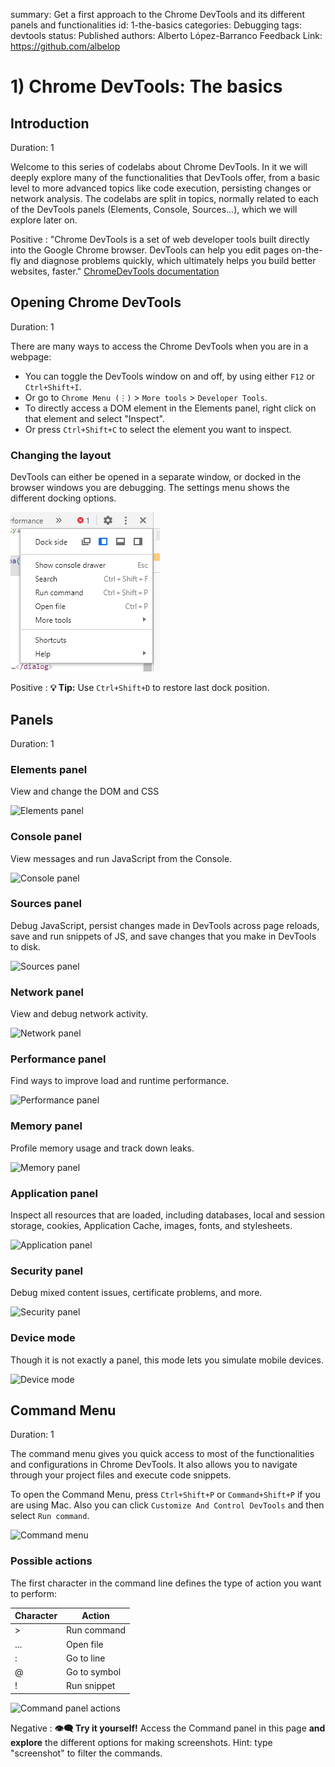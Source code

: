 summary: Get a first approach to the Chrome DevTools and its different panels and functionalities
id: 1-the-basics
categories: Debugging
tags: devtools
status: Published 
authors: Alberto López-Barranco
Feedback Link: https://github.com/albelop

# 1) Chrome DevTools: The basics
<!-- ------------------------ -->

## Introduction
Duration: 1

Welcome to this series of codelabs about Chrome DevTools. In it we will deeply explore many of the functionalities that DevTools offer, from a basic level to more advanced topics like code execution, persisting changes or network analysis.
The codelabs are split in topics, normally related to each of the DevTools panels (Elements, Console, Sources...), which we will explore later on.

Positive
: "Chrome DevTools is a set of web developer tools built directly into the Google Chrome browser. DevTools can help you edit pages on-the-fly and diagnose problems quickly, which ultimately helps you build better websites, faster." [ChromeDevTools documentation](https://developers.google.com/web/tools/chrome-devtools)
 

<!-- ------------------------ -->

## Opening Chrome DevTools
Duration: 1

There are many ways to access the Chrome DevTools when you are in a webpage:

- You can toggle the DevTools window on and off, by using either `F12` or `Ctrl+Shift+I`.
- Or go to `Chrome Menu (⋮)`  > `More tools` > `Developer Tools`.
- To directly access a DOM element in the Elements panel, right click on that element and select "Inspect".
- Or press `Ctrl+Shift+C` to select the element you want to inspect.



### Changing the layout

DevTools can either be opened in a separate window, or docked in the browser windows you are debugging. The settings menu shows the different docking options.

![Layout positions](./assets/layout_positions.png)

Positive
: **💡 Tip:** Use `Ctrl+Shift+D` to restore last dock position.

<!-- ------------------------ -->

## Panels
Duration: 1

### Elements panel

View and change the DOM and CSS

![Elements panel](https://developers.google.com/web/tools/chrome-devtools/images/panels/elements.png)

### Console panel
View messages and run JavaScript from the Console.

![Console panel](https://developers.google.com/web/tools/chrome-devtools/images/panels/console.png)

### Sources panel

Debug JavaScript, persist changes made in DevTools across page reloads, save and run snippets of JS, and save changes that you make in DevTools to disk.

![Sources panel](https://developers.google.com/web/tools/chrome-devtools/images/panels/sources.png)

### Network panel

View and debug network activity.

![Network panel](https://developers.google.com/web/tools/chrome-devtools/images/panels/network.png)

### Performance panel

Find ways to improve load and runtime performance.


![Performance panel](https://developers.google.com/web/tools/chrome-devtools/images/panels/performance.png)


### Memory panel

Profile memory usage and track down leaks.


![Memory panel](https://developers.google.com/web/tools/chrome-devtools/images/panels/memory.png)


### Application panel

Inspect all resources that are loaded, including databases, local and session storage, cookies, Application Cache, images, fonts, and stylesheets.

![Application panel](https://developers.google.com/web/tools/chrome-devtools/images/panels/application.png)



### Security panel

Debug mixed content issues, certificate problems, and more.


![Security panel](https://developers.google.com/web/tools/chrome-devtools/images/panels/security.png)


### Device mode

Though it is not exactly a panel, this mode lets you simulate mobile devices.

![Device mode](https://developers.google.com/web/tools/chrome-devtools/images/device-mode.png)

<!-- ------------------------ -->

## Command Menu
Duration: 1

The command menu gives you quick access to most of the functionalities and configurations in Chrome DevTools. It also allows you to navigate through your project files and execute code snippets.

To open the Command Menu, press `Ctrl+Shift+P` or `Command+Shift+P` if you are using Mac. Also you can click `Customize And Control DevTools` and then select `Run command`.

![Command menu](https://developers.google.com/web/tools/chrome-devtools/javascript/imgs/disable-javascript.png)

### Possible actions


The first character in the command line defines the type of action you want to perform:

| Character | Action       |
| --------- | ------------ |
| >         | Run command  |
| ...       | Open file    |
| :         | Go to line   |
| @         | Go to symbol |
| !         | Run snippet  |



![Command panel actions](https://developers.google.com/web/tools/chrome-devtools/command-menu/imgs/actions.png)

Negative
: **👁‍🗨 Try it yourself!**
Access the Command panel in this page **and explore** the different options for making screenshots.
Hint: type "screenshot" to filter the commands.

